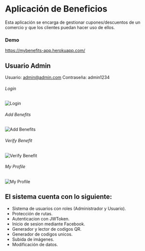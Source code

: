 # Aplicación de Beneficios

Esta aplicación se encarga de gestionar cupones/descuentos de un comercio y que los clientes puedan hacer uso de ellos.

### Demo
https://mybenefits-app.herokuapp.com/

## Usuario Admin
Usuario: admin@admin.com
Contraseña: admin1234

###### Login
![Login](https://i.ibb.co/LgLPMD0/chrome-2019-07-09-22-21-35.jpg "Login")

###### Add Benefits
![Add Benefits](https://i.ibb.co/WFQ4Nt1/chrome-2019-07-09-22-31-09.png "Add Benefits")

###### Verify Benefit
![Verify Benefit](https://i.ibb.co/R2hgH3v/chrome-2019-07-09-22-41-09.png "Verify Benefit")

###### My Profile
![My Profile](https://i.ibb.co/jkzGJQT/chrome-2019-07-09-22-33-09.png "My Profile")

## El sistema cuenta con lo siguiente:

- Sistema de usuarios con roles (Administrador y Usuario).
- Protección de rutas.
- Autenticacion con JWToken.
- Inicio de sesion mediante Facebook.
- Generador y lector de codigos QR.
- Generador de codigos unicos.
- Subida de imágenes.
- Modificación de datos.
